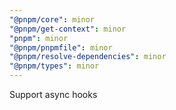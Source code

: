 ```yaml
---
"@pnpm/core": minor
"@pnpm/get-context": minor
"pnpm": minor
"@pnpm/pnpmfile": minor
"@pnpm/resolve-dependencies": minor
"@pnpm/types": minor
---
```


Support async hooks
